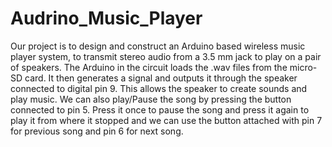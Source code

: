 # Audrino_Music_Player
Our project is to design and construct an Arduino based wireless music player system, to transmit stereo audio from a 3.5 mm jack to play on a pair of speakers. The Arduino in the circuit loads the .wav files from the micro-SD card. It then generates a signal and outputs it through the speaker connected to digital pin 9. This allows the speaker to create sounds and play music. We can also play/Pause the song by pressing the button connected to pin 5. Press it once to pause the song and press it again to play it from where it stopped and we can use the button attached with pin 7 for previous song and pin 6 for next song.
